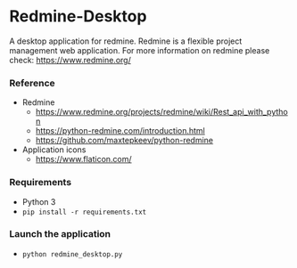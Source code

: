 # Redmine-Desktop
A desktop application for redmine. Redmine is a flexible project management web application.
For more information on redmine please check: https://www.redmine.org/

### Reference
 - Redmine
    - https://www.redmine.org/projects/redmine/wiki/Rest_api_with_python
    - https://python-redmine.com/introduction.html
    - https://github.com/maxtepkeev/python-redmine
 - Application icons
    - https://www.flaticon.com/

### Requirements
 - Python 3
 - `pip install -r requirements.txt`

### Launch the application
 - `python redmine_desktop.py`
